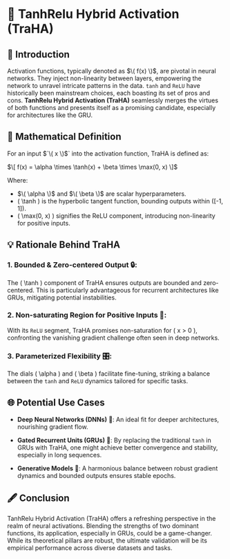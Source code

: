 # 🔱 TanhRelu Hybrid Activation (TraHA)

## 🚀 Introduction

Activation functions, typically denoted as $`\( f(x) \)`$, are pivotal in neural networks. They inject non-linearity between layers, empowering the network to unravel intricate patterns in the data. `tanh` and `ReLU` have historically been mainstream choices, each boasting its set of pros and cons. **TanhRelu Hybrid Activation (TraHA)** seamlessly merges the virtues of both functions and presents itself as a promising candidate, especially for architectures like the GRU.

## 📐 Mathematical Definition

For an input $`\( x \)$` into the activation function, TraHA is defined as:

$`\[ 
f(x) = \alpha \times \tanh(x) + \beta \times \max(0, x)
\]`$

Where:
-  $`\( \alpha \)`$ and $`\( \beta \)`$ are scalar hyperparameters.
- \( \tanh \) is the hyperbolic tangent function, bounding outputs within \([-1, 1]\).
- \( \max(0, x) \) signifies the ReLU component, introducing non-linearity for positive inputs.

## 💡 Rationale Behind TraHA

### 1. **Bounded & Zero-centered Output** 🔒:
The \( \tanh \) component of TraHA ensures outputs are bounded and zero-centered. This is particularly advantageous for recurrent architectures like GRUs, mitigating potential instabilities.

### 2. **Non-saturating Region for Positive Inputs** 🌌:
With its `ReLU` segment, TraHA promises non-saturation for \( x > 0 \), confronting the vanishing gradient challenge often seen in deep networks.

### 3. **Parameterized Flexibility** 🎛:
The dials \( \alpha \) and \( \beta \) facilitate fine-tuning, striking a balance between the `tanh` and `ReLU` dynamics tailored for specific tasks.

## 🌐 Potential Use Cases

- **Deep Neural Networks (DNNs)** 🌲: An ideal fit for deeper architectures, nourishing gradient flow.

- **Gated Recurrent Units (GRUs)** 🔁: By replacing the traditional `tanh` in GRUs with TraHA, one might achieve better convergence and stability, especially in long sequences.

- **Generative Models** 🎨: A harmonious balance between robust gradient dynamics and bounded outputs ensures stable epochs.

## 🖋 Conclusion

TanhRelu Hybrid Activation (TraHA) offers a refreshing perspective in the realm of neural activations. Blending the strengths of two dominant functions, its application, especially in GRUs, could be a game-changer. While its theoretical pillars are robust, the ultimate validation will be its empirical performance across diverse datasets and tasks.

